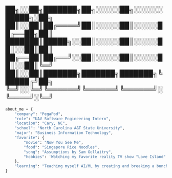 
██╗░░██╗███████╗██╗░░░░░██╗░░░░░░█████╗░██╗
██║░░██║██╔════╝██║░░░░░██║░░░░░██╔══██╗██║
███████║█████╗░░██║░░░░░██║░░░░░██║░░██║██║
██╔══██║██╔══╝░░██║░░░░░██║░░░░░██║░░██║╚═╝
██║░░██║███████╗███████╗███████╗╚█████╔╝██╗
╚═╝░░╚═╝╚══════╝╚══════╝╚══════╝░╚════╝░╚═╝
-------------------------------------------
```python
about_me = {
    "company": "PegaPod",
    "role": "UAV Software Engineering Intern",
    "location": "Cary, NC",
    "school": "North Carolina A&T State University",
    "major": "Business Information Technology",
    "favorite": {
        "movie": "Now You See Me",
        "food": "Singapore Rice Noodles",
        "song": "Assumptions by Sam Gellaitry",
        "hobbies": 'Watching my favorite reality TV show "Love Island"'
    },
    "learning": "Teaching myself AI/ML by creating and breaking a bunch of projects until something sticks"
}

